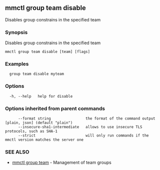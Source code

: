 ## mmctl group team disable

Disables group constrains in the specified team

### Synopsis

Disables group constrains in the specified team

```
mmctl group team disable [team] [flags]
```

### Examples

```
  group team disable myteam
```

### Options

```
  -h, --help   help for disable
```

### Options inherited from parent commands

```
      --format string                the format of the command output [plain, json] (default "plain")
      --insecure-sha1-intermediate   allows to use insecure TLS protocols, such as SHA-1
      --strict                       will only run commands if the mmctl version matches the server one
```

### SEE ALSO

* [mmctl group team](mmctl_group_team.md)	 - Management of team groups

